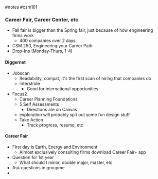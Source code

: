 #notes #csm101

### Career Fair, Career Center, etc
- Fall fair is bigger than the Spring fair, just because of how engineering firms work
	- 400 companies over 2 days
- CSM 250, Engineering your Career Path
- Drop-Ins (Monday-Thurs, 1-4)
#### Diggernet
 - Jobscan
	 - Readability, compat, it's the first scan of hiring that companies do
	- Interstride
		- Good for international opportunities
- Focus2
	- Career Planning Foundations
	- 5 Self Assessments
		- Directions are on Canvas
	- exploration will probably spit out some fun design stuff
	- Take Action
		- Track progress, resume, etc
#### Career Fair
- First day is Earth, Energy and Environment
	- Almost exclusively consulting firms
	download Career Fair+ app
- Question for 1st year
	- What should I minor, double major, master, etc
- Ask questions in groupme
- 